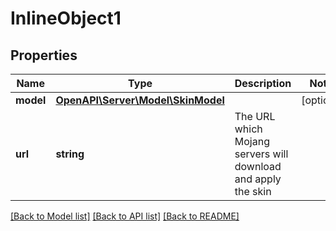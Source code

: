 # InlineObject1

## Properties
Name | Type | Description | Notes
------------ | ------------- | ------------- | -------------
**model** | [**OpenAPI\Server\Model\SkinModel**](SkinModel.md) |  | [optional] 
**url** | **string** | The URL which Mojang servers will download and apply the skin | 

[[Back to Model list]](../README.md#documentation-for-models) [[Back to API list]](../README.md#documentation-for-api-endpoints) [[Back to README]](../README.md)


